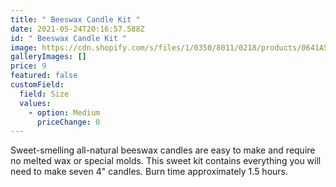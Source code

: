 ```yaml
---
title: " Beeswax Candle Kit "
date: 2021-05-24T20:16:57.588Z
id: " Beeswax Candle Kit "
image: https://cdn.shopify.com/s/files/1/0350/8011/0218/products/0641A58E-86A5-4561-AB49-57360D352372_3000x3026.jpg?v=1615934795
galleryImages: []
price: 9
featured: false
customField:
  field: Size
  values:
    - option: Medium
      priceChange: 0
---
```

<!--StartFragment-->

Sweet-smelling all-natural beeswax candles are easy to make and require no melted wax or special molds. This sweet kit contains everything you will need to make seven 4" candles. Burn time approximately 1.5 hours.

<!--EndFragment-->